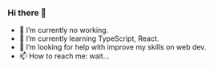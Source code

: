 ### Hi there 👋

- 🔭 I’m currently no working.
- 🌱 I’m currently learning TypeScript, React.
- 🤔 I’m looking for help with improve my skills on web dev.
- 📫 How to reach me: wait...

<!--
**Matrixfrpro33/Matrixfrpro33** is a ✨ _special_ ✨ repository because its `README.md` (this file) appears on your GitHub profile.

Here are some ideas to get you started:

- 🔭 I’m currently no working.
- 🌱 I’m currently learning TypeScript, React.
- 🤔 I’m looking for help with improve my skills on web dev.
- 📫 How to reach me: wait...

### Connect with me:

ajouter une image : ![img_contact](img)
ajouter une image avec un lien en cliquant dessus : [![img_contact](img)](https:monsite.com)
ajouter une image avec un lien en fonction du thème de l'utilisateur :
  [![img_contact](imgLight.svg)](https:monsite.com#gh-light-mode-only)
  [![img_contact](imgDark.svg)](https:monsite.com#gh-dark-mode-only)
-->
